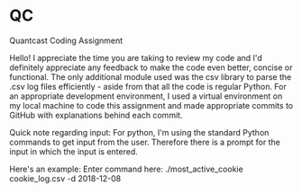 # QC
 Quantcast Coding Assignment
 
 Hello! I appreciate the time you are taking to review my code and I'd definitely appreciate any feedback to make the code even better, concise or functional. 
 The only additional module used was the csv library to parse the .csv log files efficiently - aside from that all the code is regular Python. For an appropriate development environment, I used a virtual environment on my local machine to code this assignment and made appropriate commits to GitHub with explanations behind each commit. 
 
Quick note regarding input: For python, I'm using the standard Python commands to get input from the user. Therefore there is a prompt for the input in which the input is entered.


Here's an example: Enter command here: ./most_active_cookie cookie_log.csv -d 2018-12-08 

